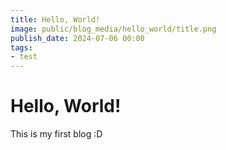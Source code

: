 ```yaml
---
title: Hello, World!
image: public/blog_media/hello_world/title.png
publish_date: 2024-07-06 00:00
tags:
- test
---
```

# Hello, World!

This is my first blog :D

